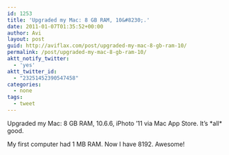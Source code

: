 ```yaml
---
id: 1253
title: 'Upgraded my Mac: 8 GB RAM, 10&#8230;.'
date: 2011-01-07T01:35:52+00:00
author: Avi
layout: post
guid: http://aviflax.com/post/upgraded-my-mac-8-gb-ram-10/
permalink: /post/upgraded-my-mac-8-gb-ram-10/
aktt_notify_twitter:
  - 'yes'
aktt_twitter_id:
  - "23251452390547458"
categories:
  - none
tags:
  - tweet
---
```

Upgraded my Mac: 8 GB RAM, 10.6.6, iPhoto ’11 via Mac App Store. It’s \*all\* good.

My first computer had 1 MB RAM. Now I have 8192. Awesome!